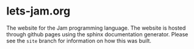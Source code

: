 # lets-jam.org

The website for the Jam programming language. The website is hosted through
github pages using the sphinx documentation generator. Please see the `site`
branch for information on how this was built.
